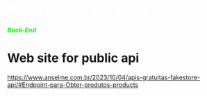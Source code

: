 <h1 style="color: #fff;">Marketplace Fake Store</h1>
<strong><em style="color: #00ff00;">Back-End</em></strong>

# Web site for public api
https://www.anselme.com.br/2023/10/04/apis-gratuitas-fakestore-api/#Endpoint-para-Obter-produtos-products
  
